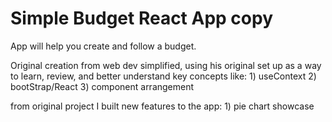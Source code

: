 # Simple Budget React App copy

App will help you create and follow a budget.

Original creation from web dev simplified, using his original set up as a way to learn, review, and better understand key concepts like:
    1) useContext
    2) bootStrap/React
    3) component arrangement


from original project I built new features to the app:
    1) pie chart showcase
  
